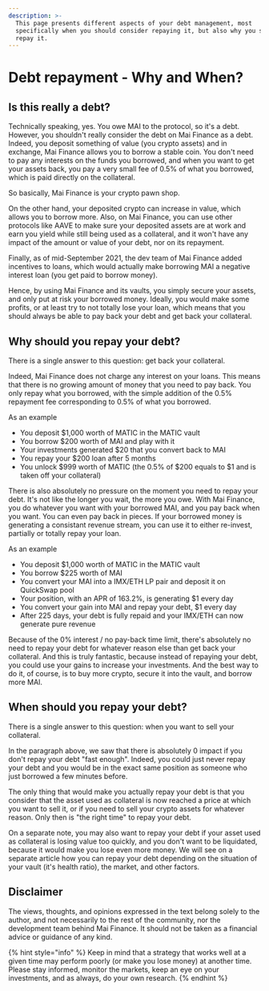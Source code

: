 ```yaml
---
description: >-
  This page presents different aspects of your debt management, most
  specifically when you should consider repaying it, but also why you should
  repay it.
---
```


# Debt repayment - Why and When?

## Is this really a debt?

Technically speaking, yes. You owe MAI to the protocol, so it's a debt. However, you shouldn't really consider the debt on Mai Finance as a debt. Indeed, you deposit something of value \(you crypto assets\) and in exchange, Mai Finance allows you to borrow a stable coin. You don't need to pay any interests on the funds you borrowed, and when you want to get your assets back, you pay a very small fee of 0.5% of what you borrowed, which is paid directly on the collateral.

So basically, Mai Finance is your crypto pawn shop.

On the other hand, your deposited crypto can increase in value, which allows you to borrow more. Also, on Mai Finance, you can use other protocols like AAVE to make sure your deposited assets are at work and earn you yield while still being used as a collateral, and it won't have any impact of the amount or value of your debt, nor on its repayment.

Finally, as of mid-September 2021, the dev team of Mai Finance added incentives to loans, which would actually make borrowing MAI a negative interest loan \(you get paid to borrow money\).

Hence, by using Mai Finance and its vaults, you simply secure your assets, and only put at risk your borrowed money. Ideally, you would make some profits, or at least try to not totally lose your loan, which means that you should always be able to pay back your debt and get back your collateral.

## Why should you repay your debt?

There is a single answer to this question: get back your collateral.

Indeed, Mai Finance does not charge any interest on your loans. This means that there is no growing amount of money that you need to pay back. You only repay what you borrowed, with the simple addition of the 0.5% repayment fee corresponding to 0.5% of what you borrowed.

As an example

* You deposit $1,000 worth of MATIC in the MATIC vault
* You borrow $200 worth of MAI and play with it
* Your investments generated $20 that you convert back to MAI
* You repay your $200 loan after 5 months
* You unlock $999 worth of MATIC \(the 0.5% of $200 equals to $1 and is taken off your collateral\)

There is also absolutely no pressure on the moment you need to repay your debt. It's not like the longer you wait, the more you owe. With Mai Finance, you do whatever you want with your borrowed MAI, and you pay back when you want. You can even pay back in pieces. If your borrowed money is generating a consistant revenue stream, you can use it to either re-invest, partially or totally repay your loan.

As an example

* You deposit $1,000 worth of MATIC in the MATIC vault
* You borrow $225 worth of MAI
* You convert your MAI into a IMX/ETH LP pair and deposit it on QuickSwap pool
* Your position, with an APR of 163.2%, is generating $1 every day
* You convert your gain into MAI and repay your debt, $1 every day
* After 225 days, your debt is fully repaid and your IMX/ETH can now generate pure revenue

Because of the 0% interest / no pay-back time limit, there's absolutely no need to repay your debt for whatever reason else than get back your collateral. And this is truly fantastic, because instead of repaying your debt, you could use your gains to increase your investments. And the best way to do it, of course, is to buy more crypto, secure it into the vault, and borrow more MAI.

## When should you repay your debt?

There is a single answer to this question: when you want to sell your collateral.

In the paragraph above, we saw that there is absolutely 0 impact if you don't repay your debt "fast enough". Indeed, you could just never repay your debt and you would be in the exact same position as someone who just borrowed a few minutes before.

The only thing that would make you actually repay your debt is that you consider that the asset used as collateral is now reached a price at which you want to sell it, or if you need to sell your crypto assets for whatever reason. Only then is "the right time" to repay your debt.

On a separate note, you may also want to repay your debt if your asset used as collateral is losing value too quickly, and you don't want to be liquidated, because it would make you lose even more money. We will see on a separate article how you can repay your debt depending on the situation of your vault \(it's health ratio\), the market, and other factors.



## Disclaimer

The views, thoughts, and opinions expressed in the text belong solely to the author, and not necessarily to the rest of the community, nor the development team behind Mai Finance. It should not be taken as a financial advice or guidance of any kind.

{% hint style="info" %}
Keep in mind that a strategy that works well at a given time may perform poorly \(or make you lose money\) at another time. Please stay informed, monitor the markets, keep an eye on your investments, and as always, do your own research.
{% endhint %}

